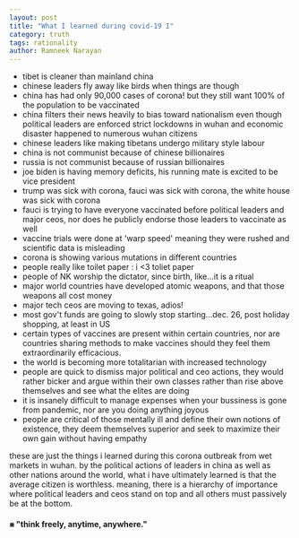 ```yaml
---
layout: post
title: "What I learned during covid-19 I"
category: truth
tags: rationality
author: Ramneek Narayan
---
```


- tibet is cleaner than mainland china
- chinese leaders fly away like birds when things are though
- china has had only 90,000 cases of corona! but they still want 100% of the population to be vaccinated
- china filters their news heavily to bias toward nationalism even though political leaders are enforced strict lockdowns in wuhan and economic disaster happened to numerous wuhan citizens
- chinese leaders like making tibetans undergo military style labour
- china is not communist because of chinese billionaires
- russia is not communist because of russian billionaires
- joe biden is having memory deficits, his running mate is excited to be vice president
- trump was sick with corona, fauci was sick with corona, the white house was sick with corona
- fauci is trying to have everyone vaccinated before political leaders and major ceos, nor does he publicly endorse those leaders to vaccinate as well
- vaccine trials were done at 'warp speed' meaning they were rushed and scientific data is misleading
- corona is showing various mutations in different countries
- people really like toilet paper : i <3 toliet paper
- people of NK worship the dictator, since birth, like...it is a ritual
- major world countries have developed atomic weapons, and that those weapons all cost money
- major tech ceos are moving to texas, adios!
- most gov't funds are going to slowly stop starting...dec. 26, post holiday shopping, at least in US
- certain types of vaccines are present within certain countries, nor are countries sharing methods to make vaccines should they feel them extraordinarily efficacious.
- the world is becoming more totalitarian with increased technology
- people are quick to dismiss major political and ceo actions, they would rather bicker and argue within their own classes rather than rise above themselves and see what the elites are doing
- it is insanely difficult to manage expenses when your bussiness is gone from pandemic, nor are you doing anything joyous
- people are critical of those mentally ill and define their own notions of existence, they deem themselves superior and seek to maximize their own gain without having empathy

these are just the things i learned during this corona outbreak from wet markets in wuhan. by the political actions of leaders in china as well as other nations around the world, what i have ultimately learned is that the average citizen is worthless. meaning, there is a hierarchy of importance where political leaders and ceos stand on top and all others must passively be at the bottom.

#### ⨳ "think freely, anytime, anywhere."
